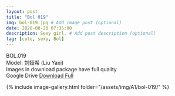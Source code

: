 ```yaml
---
layout: post
title: "Bol 019"
img: bol-019.jpg # Add image post (optional)
date: 2020-08-20 07:35:00
description: Sexy girl. # Add post description (optional)
tag: [cute, sexy, Bol]
---
```

BOL.019  
Model: 刘娅希 (Liu Yaxi)                                                                      
Images in download package have full quality                    
Google Drive [Download Full](http://gestyy.com/ew2Y1J)

{% include image-gallery.html folder="/assets/img/A1/bol-019/" %}
